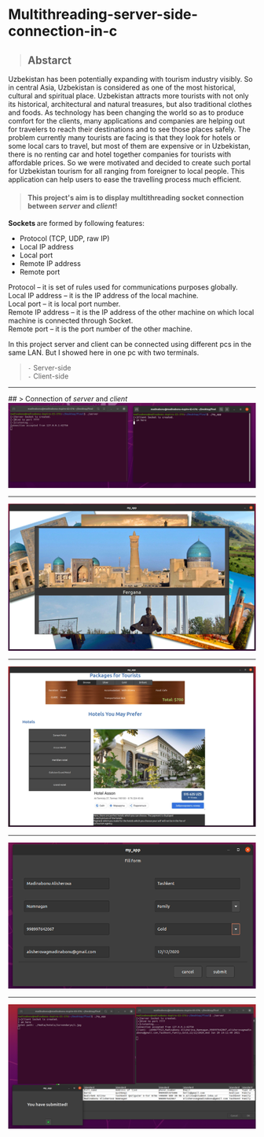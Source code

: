 # Multithreading-server-side-connection-in-c

> ## Abstarct
<p> Uzbekistan has been potentially expanding with tourism industry visibly. So in central Asia, Uzbekistan is considered as one of the most historical, cultural and spiritual place. Uzbekistan attracts more tourists with not only its historical, architectural and natural treasures, but also traditional clothes and foods. As technology has been changing the world so as to produce comfort for the clients, many applications and companies are helping out for travelers to reach their destinations and to see those places safely. The problem currently many tourists are facing is that they look for hotels or some local cars to travel, but most of them are expensive or in Uzbekistan, there is no renting car and hotel together companies for tourists with affordable prices. So we were motivated and decided to create such portal for Uzbekistan tourism for all ranging from foreigner to local people. This application can help users to ease the travelling process much efficient. </p>

> #### This project's aim is to display multithreading socket connection between <em>server</em> and <em>client</em>! 

  <b> Sockets </b> are formed by following features: 
  * Protocol (TCP, UDP, raw IP) 
  * Local IP address 
  * Local port 
  * Remote IP address 
  * Remote port  <br>

<p> Protocol – it is set of rules used for communications purposes globally.<br>
 Local IP address – it is the IP address of the local machine.<br>
 Local port – it is local port number.<br>
 Remote IP address – it is the IP address of the other machine on which local machine is connected  through Socket.<br>
 Remote port – it is the port number of the other machine.  
  </p>

<p> In this project server and client can be connected using different pcs in the same LAN. But I showed here in one pc with two terminals. </p>

> `-` Server-side <br>
>  `-` Client-side 
  <hr>
  ## > Connection of <em> server </em> and <em> client </em>
  <img src ="images/img1.png">
  <hr>
  <img src ="images/img2.png">
  <hr>
  <img src ="images/img3.png">
  <hr>
  <img src ="images/img4.png">
  <hr>
  <img src ="images/img5.png">




